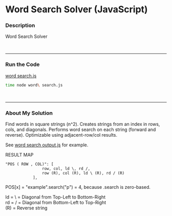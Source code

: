 # Word Search Solver (JavaScript)


### Description

Word Search Solver

<br />

---
### Run the Code

[word search.js](https://github.com/wrightben/codeeval/blob/master/code/word%20search.js)

```sh
time node word\ search.js
```

<br />

---
### About My Solution

Find words in square strings (n^2). Creates strings from an index in rows, cols, and diagonals. Performs word search on each string (forward and reverse). Optimizable using adjacent-row/col results.

See [word search output.js](https://github.com/wrightben/codeeval/blob/master/code/output/word%20search%20output.js) for example. 


RESULT MAP

```
"POS ( ROW , COL)":	[
				row, col, ld \, rd /, 
				row (R), col (R), ld \ (R), rd / (R)
			],
```

POS[x] = "example".search("p") = 4, because .search is zero-based.

ld = \ = Diagonal from Top-Left to Bottom-Right <br />
rd = / = Diagonal from Bottom-Left to Top-Right <br />
(R) = Reverse string